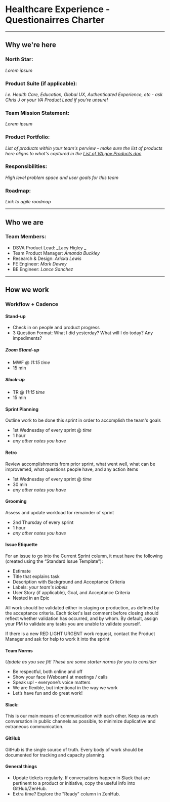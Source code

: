 # Healthcare Experience - Questionairres Charter

---

## Why we're here

### North Star:
_Lorem ipsum_

### Product Suite (if applicable): 
_i.e. Health Care, Education, Global UX, Authenticated Experience, etc - ask Chris J or your VA Product Lead if you're unsure!_

### Team Mission Statement:
_Lorem ipsum_

### Product Portfolio:
_List of products within your team's perview - make sure the list of products here aligns to what's captured in the [List of VA.gov Products doc](https://docs.google.com/spreadsheets/d/1hzz6whEGoQJQbiNvIggirhydYYdv57nfOZfLvFqZ1pQ/edit)_

### Responsibilities:
_High level problem space and user goals for this team_

### Roadmap:
_Link to agile roadmap_

---

## Who we are

### Team Members:
- DSVA Product Lead: _Lacy Higley _
- Team Product Manager: _Amanda Buckley_
- Research & Design: _Aricka Lewis_
- FE Engineer: _Mark Dewey_
- BE Engineer: _Lance Sanchez_

---

## How we work

### Workflow + Cadence

#### Stand-up
- Check in on people and product progress
- 3 Question Format: What I did yesterday? What will I do today? Any impediments?

##### Zoom Stand-up
- MWF @ _11:15 time_
- 15 min

##### Slack-up
- TR @ _11:15 time_
- 15 min


#### Sprint Planning
Outline work to be done this sprint in order to accomplish the team's goals

- 1st Wednesday of every sprint @ _time_
- 1 hour
- _any other notes you have_

#### Retro
Review accomplishments from prior sprint, what went well, what can be improvemed, what questions people have, and any action items

- 1st Wednesday of every sprint @ _time_
- 30 min
- _any other notes you have_

#### Grooming
Assess and update workload for remainder of sprint

- 2nd Thursday of every sprint
- 1 hour
- _any other notes you have_

#### Issue Etiquette
For an issue to go into the Current Sprint column, it must have the following (created using the “Standard Issue Template”):

- Estimate
- Title that explains task
- Description with Background and Acceptance Criteria
- Labels: _your team's labels_
- User Story (if applicable), Goal, and Acceptance Criteria
- Nested in an Epic

All work should be validated either in staging or production, as defined by the acceptance criteria. Each ticket's last comment before closing should reflect whether validation has occurred, and by whom. By default, assign your PM to validate any tasks you are unable to validate yourself.

If there is a new RED LIGHT URGENT work request, contact the Product Manager and ask for help to work it into the sprint

#### Team Norms

_Update as you see fit! These are some starter norms for you to consider_

- Be respectful, both online and off
- Show your face (Webcam) at meetings / calls
- Speak up! - everyone’s voice matters
- We are flexible, but intentional in the way we work
- Let’s have fun and do great work!

#### Slack:

This is our main means of communication with each other. Keep as much conversation in public channels as possible, to minimize duplicative and extraneous communication.

#### GitHub
GitHub is the single source of truth. Every body of work should be documented for tracking and capacity planning.

#### General things
- Update tickets regularly. If conversations happen in Slack that are pertinent to a product or initiative, copy the useful info into GitHub/ZenHub.
- Extra time? Explore the "Ready" column in ZenHub.
